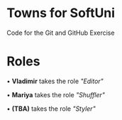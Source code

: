 # Towns for SoftUni
Code for the Git and GitHub Exercise

# Roles
•	**Vladimir** takes the role *"Editor"*
<br>

• **Mariya** takes the role *"Shuffler"*
<br>

•	**(TBA)** takes the role *"Styler"*
